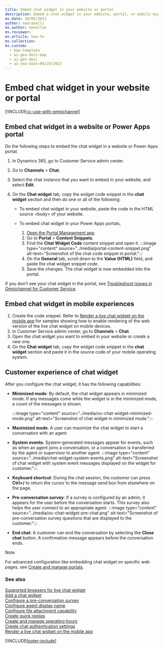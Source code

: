```yaml
---
title: Embed chat widget in your website or portal
description: Embed a chat widget in your website, portal, or mobile experience to provide customers with a personalized experience.
ms.date: 10/05/2023
author: neeranelli
ms.author: nenellim
ms.reviewer:
ms.article: how-to
ms.collection:
ms.custom:
  - bap-template
  - ai-gen-docs-bap
  - ai-gen-desc
  - ai-seo-date:09/29/2023
---
```


# Embed chat widget in your website or portal

[!INCLUDE[cc-use-with-omnichannel](../../includes/cc-use-with-omnichannel.md)]

## Embed chat widget in a website or Power Apps portal

Do the following steps to embed the chat widget in a website or Power Apps portal.

1. In Dynamics 365, go to Customer Service admin center.

1. Go to **Channels** &gt; **Chat**.

1. Select the chat instance that you want to embed in your website, and select **Edit**.

1. On the **Chat widget** tab, copy the widget code snippet in the **chat widget** section and then do one or all of the following:

   - To embed chat widget in your website, paste the code in the HTML source \<body\> of your website.

   - To embed chat widget in your Power Apps portals,

        1. [Open the Portal Management app](/powerapps/maker/portals/configure/configure-portal).
        1. Go to **Portal** > **Content Snippets**.
        1. Find the **Chat Widget Code** content snippet and open it.
           :::image type="content" source="../media/portal-content-snippet.png" alt-text="Screenshot of the chat code snippet in portal.":::
        1. On the **General** tab, scroll down to the **Value (HTML)** field, and paste the chat widget snippet code.         
        1. Save the changes. The chat widget is now embedded into the portal.

If you don't see your chat widget in the portal, see [Troubleshoot issues in Omnichannel for Customer Service](/troubleshoot/dynamics-365/customer-service/omnichannel-for-customer-service/chat-widget-not-loading-portal).


## Embed chat widget in mobile experiences

1. Create the code snippet. Refer to [Render a live chat widget on the mobile app](../develop/render-live-chat-widget-mobile.md) for samples showing how to enable rendering of the web version of the live chat widget on mobile devices.
1. In Customer Service admin center, go to **Channels** &gt; **Chat**.
1. Open the chat widget you want to embed in your website or create a new one.
1. On the **Chat widget** tab, copy the widget code snippet in the **chat widget** section and paste it in the source code of your mobile operating system.

## Customer experience of chat widget

After you configure the chat widget, it has the following capabilities:

- **Minimized mode**: By default, the chat widget appears in minimized mode. If any messages come while the widget is in the minimized mode, a count of the messages is shown.
     
     :::image type="content" source="../media/oc-chat-widget-minimized-mode.png" alt-text="Screenshot of chat widget in minimized mode.":::

- **Maximized mode**: A user can maximize the chat widget to start a conversation with an agent.

- **System events**: System-generated messages appear for events, such as when an agent joins a conversation, or a conversation is transferred by the agent or supervisor to another agent.
      :::image type="content" source="../media/chat-widget-system-events.png" alt-text="Screenshot of chat widget with system event messages displayed on the widget for customer."::: 
    
- **Keyboard shortcut**: During the chat session, the customer can press **Ctrl+/** to return the cursor to the message send box from elsewhere on the page.

- **Pre-conversation survey**: If a survey is configured by an admin, it appears for the user before the conversation starts. This survey also helps the user connect to an appropriate agent.
      :::image type="content" source="../media/oc-chat-widget-pre-chat.png" alt-text="Screenshot of pre-conversation survey questions that are displayed to the customer.":::
    
- **End chat**: A customer can end the conversation by selecting the **Close chat** button. A confirmation message appears before the conversation ends.

> [!NOTE]
> For advanced configuration like embedding chat widget on specific web pages, see [Create and manage portals](/powerapps/maker/portals/portal-templates).

### See also

[Supported browsers for live chat widget](../implement/system-requirements-omnichannel.md#browsers-for-chat)  
[Add a chat widget](add-chat-widget.md)  
[Configure a pre-conversation survey](configure-pre-chat-survey.md)  
[Configure agent display name](agent-display-name.md)  
[Configure file attachment capability](configure-file-attachment.md)  
[Create quick replies](create-quick-replies.md)  
[Create and manage operating hours](create-operating-hours.md)  
[Create chat authentication settings](create-chat-auth-settings.md)  
[Render a live chat widget on the mobile app](../develop/render-live-chat-widget-mobile.md)  

[!INCLUDE[footer-include](../../includes/footer-banner.md)]
